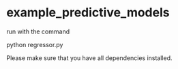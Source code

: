 # example_predictive_models

run with the command

python regressor.py

Please make sure that you have all dependencies installed.
